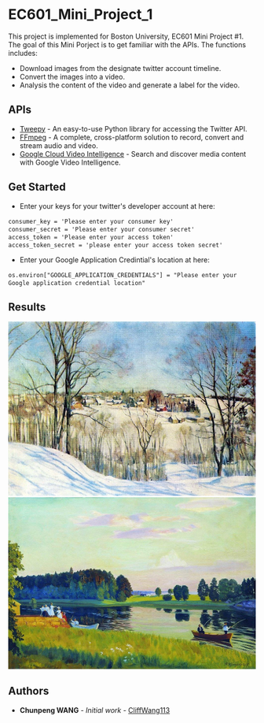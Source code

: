 # EC601_Mini_Project_1
This project is implemented for Boston University, EC601 Mini Project #1. The goal of this Mini Porject is to get familiar with the APIs. The functions includes:

* Download images from the designate twitter account timeline.
* Convert the images into a video.
* Analysis the content of the video and generate a label for the video.

## APIs

* [Tweepy](http://www.tweepy.org/) - An easy-to-use Python library for accessing the Twitter API.
* [FFmpeg](https://www.ffmpeg.org/) - A complete, cross-platform solution to record, convert and stream audio and video.
* [Google Cloud Video Intelligence](https://cloud.google.com/video-intelligence/) - Search and discover media content with Google Video Intelligence.

## Get Started

* Enter your keys for your twitter's developer account at here:

```
consumer_key = 'Please enter your consumer key'
consumer_secret = 'Please enter your consumer secret'
access_token = 'Please enter your access token'
access_token_secret = 'please enter your access token secret'
```

* Enter your Google Application Credintial's location at here:

```
os.environ["GOOGLE_APPLICATION_CREDENTIALS"] = "Please enter your Google application credential location"
```

## Results

![Example image_0](https://github.com/CliffWang113/EC601_Mini_Project_1/blob/master/image_0.jpg)![Eample image_1](https://github.com/CliffWang113/EC601_Mini_Project_1/blob/master/image_1.jpg)

## Authors

* **Chunpeng WANG** - *Initial work* - [CliffWang113](https://github.com/CliffWang113)
